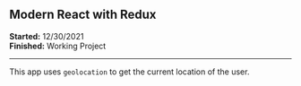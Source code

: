 <h2>Modern React with Redux</h2>

<b>Started:</b> 12/30/2021
<br>
<b>Finished:</b> Working Project
<hr>
<p>This app uses <code>geolocation</code> to get the current location of the user.<p>
